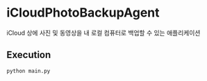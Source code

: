 # iCloudPhotoBackupAgent

iCloud 상에 사진 및 동영상을 내 로컬 컴퓨터로 백업할 수 있는 애플리케이션

## Execution

```sh
python main.py
```